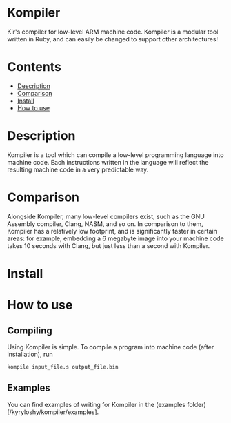 # Kompiler
Kir's compiler for low-level ARM machine code. Kompiler is a modular tool written in Ruby, and can easily be changed to support other architectures!

# Contents
 - [Description](#description)
 - [Comparison](#comparison)
 - [Install](#install)
 - [How to use](#how_to_use)
 

# Description
Kompiler is a tool which can compile a low-level programming language into machine code. Each instructions written in the language will reflect the resulting machine code in a very predictable way.

# Comparison
Alongside Kompiler, many low-level compilers exist, such as the GNU Assembly compiler, Clang, NASM, and so on. In comparison to them, Kompiler has a relatively low footprint, and is significantly faster in certain areas: for example, embedding a 6 megabyte image into your machine code takes 10 seconds with Clang, but just less than a second with Kompiler.

# Install


# How to use
## Compiling
Using Kompiler is simple. To compile a program into machine code (after installation), run
```
kompile input_file.s output_file.bin
```
## Examples
You can find examples of writing for Kompiler in the (examples folder)[/kyryloshy/kompiler/examples].
